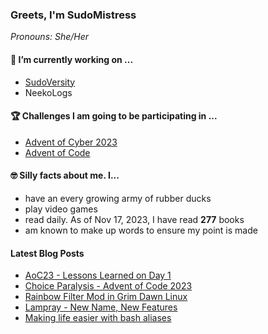 ### Greets, I'm SudoMistress

_Pronouns: She/Her_

#### 🔭 I’m currently working on ...

- [SudoVersity](https://www.sudoversity.fyi)
- NeekoLogs

#### 🏆 Challenges I am going to be participating in ...

- [Advent of Cyber 2023](https://tryhackme.com/room/adventofcyber2023)
- [Advent of Code](https://adventofcode.com)

#### 🤓 Silly facts about me. I...

- have an every growing army of rubber ducks
- play video games
- read daily. As of Nov 17, 2023, I have read **277** books
- am known to make up words to ensure my point is made

#### Latest Blog Posts

<!-- BLOG-POST-LIST:START -->
- [AoC23 - Lessons Learned on Day 1](https://www.sudoversity.fyi/posts/aoc23-lessonslearned-dayone/)
- [Choice Paralysis - Advent of Code 2023](https://www.sudoversity.fyi/posts/choice-paralysis-advent-code-2023/)
- [Rainbow Filter Mod in Grim Dawn Linux](https://www.sudoversity.fyi/posts/rainbow-filter-mod-grim-dawn-linux/)
- [Lampray - New Name, New Features](https://www.sudoversity.fyi/posts/lampray-new-new-new-features/)
- [Making life easier with bash aliases](https://www.sudoversity.fyi/posts/create-bash-aliases/)
<!-- BLOG-POST-LIST:END -->
